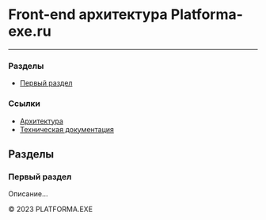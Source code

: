 # Front-end архитектура Platforma-exe.ru
<hr>

### Разделы
- [Первый раздел](#первый-раздел)

### Ссылки

- [Архитектура](../README.md)
- [Техническая документация](../../README.md)

## Разделы

### Первый раздел

Описание...


&copy; 2023 PLATFORMA.EXE